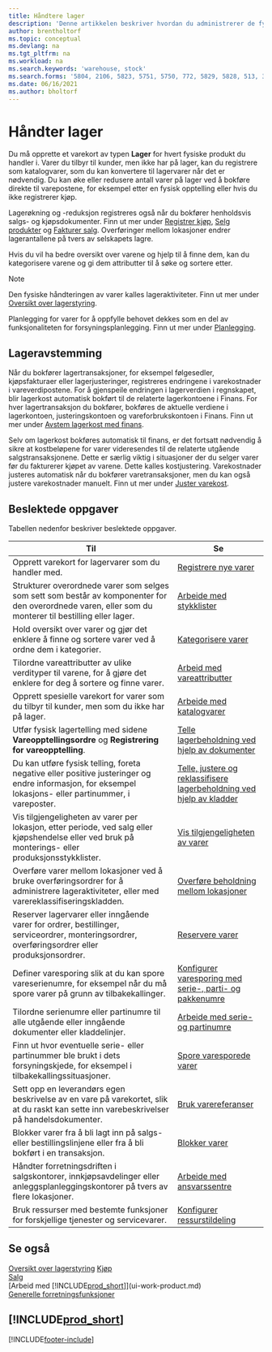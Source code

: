 ```yaml
---
title: Håndtere lager
description: 'Denne artikkelen beskriver hvordan du administrerer de fysiske produktene du handler med, ved å opprette et lagervarekort.'
author: brentholtorf
ms.topic: conceptual
ms.devlang: na
ms.tgt_pltfrm: na
ms.workload: na
ms.search.keywords: 'warehouse, stock'
ms.search.forms: '5804, 2106, 5823, 5751, 5750, 772, 5829, 5828, 513, 304, 40, 38, 167, 117, 5827, 9223, 158, 354, 9152, 286, 5754, 5402, 209, 297, 298, 99000782'
ms.date: 06/16/2021
ms.author: bholtorf
---
```


# <a name="manage-inventory"></a>Håndter lager

Du må opprette et varekort av typen **Lager** for hvert fysiske produkt du handler i. Varer du tilbyr til kunder, men ikke har på lager, kan du registrere som katalogvarer, som du kan konvertere til lagervarer når det er nødvendig. Du kan øke eller redusere antall varer på lager ved å bokføre direkte til varepostene, for eksempel etter en fysisk opptelling eller hvis du ikke registrerer kjøp.

Lagerøkning og -reduksjon registreres også når du bokfører henholdsvis salgs- og kjøpsdokumenter. Finn ut mer under [Registrer kjøp](purchasing-how-record-purchases.md), [Selg produkter](sales-how-sell-products.md) og [Fakturer salg](sales-how-invoice-sales.md). Overføringer mellom lokasjoner endrer lagerantallene på tvers av selskapets lagre.

Hvis du vil ha bedre oversikt over varene og hjelp til å finne dem, kan du kategorisere varene og gi dem attributter til å søke og sortere etter.

> [!NOTE]
> Den fysiske håndteringen av varer kalles lageraktiviteter. Finn ut mer under [Oversikt over lagerstyring](design-details-warehouse-management.md).

Planlegging for varer for å oppfylle behovet dekkes som en del av funksjonaliteten for forsyningsplanlegging. Finn ut mer under [Planlegging](production-planning.md).  

## <a name="inventory-reconciliation"></a>Lageravstemming

Når du bokfører lagertransaksjoner, for eksempel følgesedler, kjøpsfakturaer eller lagerjusteringer, registreres endringene i varekostnader i vareverdipostene. For å gjenspeile endringen i lagerverdien i regnskapet, blir lagerkost automatisk bokført til de relaterte lagerkontoene i Finans. For hver lagertransaksjon du bokfører, bokføres de aktuelle verdiene i lagerkontoen, justeringskontoen og vareforbrukskontoen i Finans. Finn ut mer under [Avstem lagerkost med finans](finance-how-to-post-inventory-costs-to-the-general-ledger.md).

Selv om lagerkost bokføres automatisk til finans, er det fortsatt nødvendig å sikre at kostbeløpene for varer videresendes til de relaterte utgående salgstransaksjonene. Dette er særlig viktig i situasjoner der du selger varer før du fakturerer kjøpet av varene. Dette kalles kostjustering. Varekostnader justeres automatisk når du bokfører varetransaksjoner, men du kan også justere varekostnader manuelt. Finn ut mer under [Juster varekost](inventory-how-adjust-item-costs.md).  

## <a name="related-tasks"></a>Beslektede oppgaver

Tabellen nedenfor beskriver beslektede oppgaver.

|Til |Se |
|---|----|
|Opprett varekort for lagervarer som du handler med.|[Registrere nye varer](inventory-how-register-new-items.md)|
|Strukturer overordnede varer som selges som sett som består av komponenter for den overordnede varen, eller som du monterer til bestilling eller lager.|[Arbeide med stykklister](inventory-how-work-BOMs.md)|
|Hold oversikt over varer og gjør det enklere å finne og sortere varer ved å ordne dem i kategorier.|[Kategorisere varer](inventory-how-categorize-items.md)|
|Tilordne vareattributter av ulike verdityper til varene, for å gjøre det enklere for deg å sortere og finne varer.|[Arbeid med vareattributter](inventory-how-work-item-attributes.md)|
|Opprett spesielle varekort for varer som du tilbyr til kunder, men som du ikke har på lager.|[Arbeide med katalogvarer](inventory-how-work-nonstock-items.md)|
|Utfør fysisk lagertelling med sidene **Vareopptellingsordre** og **Registrering for vareopptelling**.|[Telle lagerbeholdning ved hjelp av dokumenter](inventory-how-count-inventory-with-documents.md)|
|Du kan utføre fysisk telling, foreta negative eller positive justeringer og endre informasjon, for eksempel lokasjons- eller partinummer, i vareposter.|[Telle, justere og reklassifisere lagerbeholdning ved hjelp av kladder](inventory-how-count-adjust-reclassify.md)|
|Vis tilgjengeligheten av varer per lokasjon, etter periode, ved salg eller kjøpshendelse eller ved bruk på monterings- eller produksjonsstykklister.|[Vis tilgjengeligheten av varer](inventory-how-availability-overview.md)|
|Overføre varer mellom lokasjoner ved å bruke overføringsordrer for å administrere lageraktiviteter, eller med varereklassifiseringskladden.|[Overføre beholdning mellom lokasjoner](inventory-how-transfer-between-locations.md)|
|Reserver lagervarer eller inngående varer for ordrer, bestillinger, serviceordrer, monteringsordrer, overføringsordrer eller produksjonsordrer.|[Reservere varer](inventory-how-to-reserve-items.md)|
|Definer varesporing slik at du kan spore vareserienumre, for eksempel når du må spore varer på grunn av tilbakekallinger.|[Konfigurer varesporing med serie-, parti- og pakkenumre](inventory-how-setup-item-tracking.md)|
|Tilordne serienumre eller partinumre til alle utgående eller inngående dokumenter eller kladdelinjer.|[Arbeide med serie- og partinumre](inventory-how-work-item-tracking.md)|
|Finn ut hvor eventuelle serie- eller partinummer ble brukt i dets forsyningskjede, for eksempel i tilbakekallingssituasjoner.|[Spore varesporede varer](inventory-how-to-trace-item-tracked-items.md)|
|Sett opp en leverandørs egen beskrivelse av en vare på varekortet, slik at du raskt kan sette inn varebeskrivelser på handelsdokumenter.|[Bruk varereferanser](inventory-how-use-item-cross-refs.md)|
|Blokker varer fra å bli lagt inn på salgs- eller bestillingslinjene eller fra å bli bokført i en transaksjon.|[Blokker varer](inventory-how-block-items.md)|
|Håndter forretningsdriften i salgskontorer, innkjøpsavdelinger eller anleggsplanleggingskontorer på tvers av flere lokasjoner.|[Arbeide med ansvarssentre](inventory-responsibility-centers.md)|
|Bruk ressurser med bestemte funksjoner for forskjellige tjenester og servicevarer.|[Konfigurer ressurstildeling](service-how-setup-resource-allocation.md)|

## <a name="see-also"></a>Se også

[Oversikt over lagerstyring](design-details-warehouse-management.md)
[Kjøp](purchasing-manage-purchasing.md)  
[Salg](sales-manage-sales.md)  
[Arbeid med [!INCLUDE[prod_short](includes/prod_short.md)]](ui-work-product.md)  
[Generelle forretningsfunksjoner](ui-across-business-areas.md)  

## [!INCLUDE[prod_short](includes/free_trial_md.md)]  

[!INCLUDE[footer-include](includes/footer-banner.md)]
